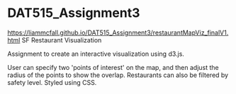 # DAT515_Assignment3
https://liammcfall.github.io/DAT515_Assignment3/restaurantMapViz_finalV1.html
SF Restaurant Visualization

Assignment to create an interactive visualization using d3.js.

User can specify two 'points of interest' on the map, and then adjust the radius of the points to show the overlap. Restaurants can also be filtered by safety level. Styled using CSS.
